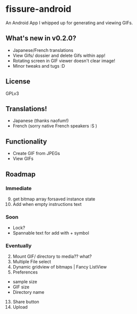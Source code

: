 # fissure-android
An Android App I whipped up for generating and viewing GIFs. 

## What's new in v0.2.0?
- Japanese/French translations
- View Gifs/ dossier and delete Gifs within app!
- Rotating screen in GIF viewer doesn't clear image!
- Minor tweaks and tugs :D

## License
GPLv3

## Translations!
- Japanese (thanks naofum!)
- French (sorry native French speakers :S )

## Functionality
- Create GIF from JPEGs
- View GIFs

## Roadmap

### Immediate
9. get bitmap array forsaved instance state
14. Add when empty instructions text

### Soon
- Lock?
- Spannable text for add with + symbol

### Eventually
2. Mount GIF/ directory to media?? what?
1. Multiple File select
6. Dynamic gridview of bitmaps | Fancy ListView
8. Preferences
 - sample size
 - GIF size
 - Directory name
13. Share button
14. Upload


